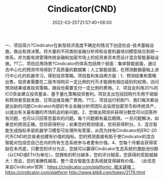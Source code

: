 ﻿---
weight: 
title: "Cindicator(CND)"
description: "Cindicator在新型经济高度不确定的情况下创造社会-技术基础设施，做出有效决策"
date: 2022-03-25T21:57:40+08:00
lastmod: 2022-03-25T16:45:40+08:00
draft: false
authors: ["Metabd"]
featuredImage: "cindicatorcnd.webp"
link: ""
tags: ["数字代币","Cindicator(CND)"]
categories: ["navigation"]
navigation: ["数字代币"]
lightgallery: true
toc: true
pinned: false
recommend: false
recommend1: false
---
一、项目简介?Cindicator在新型经济高度不确定的情况下创造社会-技术基础设施，做出有效决策。将大量的不同类别金融分析师和全套机器培训模型结合到统一体系，并为能有效管理传统金融和加密市场上的投资者资本而设计混合智能基础设施。??二、项目应用场景?Cindicator的体系包括两个层面：集体智能层面，通过去中心化的预测市场得到了高质量的数据集；人工智能层面，在预测数据基础上进行中心化的机器学习，得到投资策略。项目盈利来自两方面：1、预测结果和策略出售，投资者需要在二级市场购买一定比例的代币才能拥有相应级别的权限，访问预测结果或者投资策略，跟投也需要支付一定比例的费用。2、项目会利用20%的ICO资金建立投资基金，基于量化策略投资套利。项目支出包括回购代币用于销毁和预测者奖励发放、日常运维及推广费用。??三、项目运行机制?1、我们每天都会提出新的问题Cindicator内部的专业金融分析师团队会监控加密货币和传统资产，以提出有关最有趣的市场机会的新问题。2、您做出预测并获得分数您可以回答所有问题，也可以只回答您喜欢的问题。每个问题都有最后期限。一旦问题解决，如果您的预测正确，您将获得积分；如果您的预测错误，您将获得积分。3、混合智能生成指标多层机器学习模型可处理所有答案，从而为持有Cindicator的ERC-20代币CND的交易者创建有价值的指标。您的预测直接有助于使Cindicator的混合智能对包括您自己在内的所有生态系统参与者更有价值。4、您每个月都会获得奖励在本月底，只要您的评分为正，您就可以赢得Cindicator生态系统的激励池份额（以CND或ETH为单位）。您拥有的积分越多，您的评分越高，您获得的奖励就越大！而且，您的准确性越高，整个混合智能生态系统就变得越有价值。
（此信息来自Cindicator官网：https://cindicator.com/platform）相关链接：
https://cindicator.com/platform
http://www.btb8.com/token/2179.html
